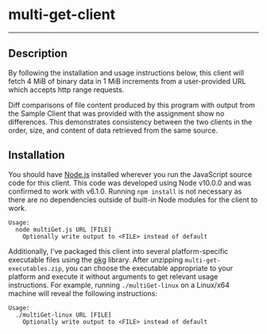 # multi-get-client

---

## Description

By following the installation and usage instructions below, this client will fetch 4 MiB of binary data in 1 MiB increments from a user-provided URL which accepts http range requests.

Diff comparisons of file content produced by this program with output from the Sample Client that was provided with the assignment show no differences. This demonstrates consistency between the two clients in the order, size, and content of data retrieved from the same source.

## Installation

You should have [Node.js](https://nodejs.org) installed wherever you run the JavaScript source code for this client. This code was developed using Node v10.0.0 and was confirmed to work with v6.1.0. Running `npm install` is not necessary as there are no dependencies outside of built-in Node modules for the client to work.

```
Usage:  
  node multiGet.js URL [FILE]  
    Optionally write output to <FILE> instead of default
```

Additionally, I've packaged this client into several platform-specific executable files using the [pkg](https://www.npmjs.com/package/pkg) library. After unzipping `multi-get-executables.zip`, you can choose the executable appropriate to your platform and execute it without arguments to get relevant usage instructions. For example, running `./multiGet-linux` on a Linux/x64 machine will reveal the following instructions:

```
Usage:  
  ./multiGet-linux URL [FILE]  
    Optionally write output to <FILE> instead of default
```

